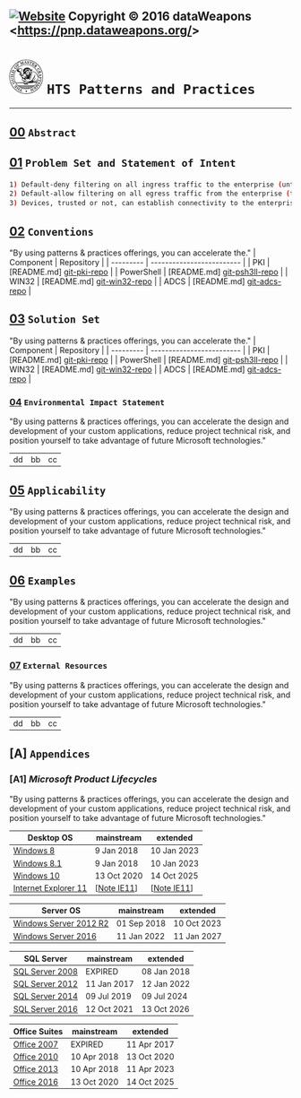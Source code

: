 [![Website](https://img.shields.io/badge/Patterns%20and%20Practices%20-%20ENTERPRISE%20NETWORK%20MANAGEMENT-blue.svg?style=flat-squared)](http://winthirtytwo.gitlab.dataweapons.org)
Copyright &copy; 2016 dataWeapons &lt;<https://pnp.dataweapons.org/>&gt;
----
# ![img](https://github.com/DataW3apons/gitlab/blob/master/img/theguild.png) **`` HTS Patterns and Practices ``**


----

## [00] ```Abstract```

## [01] ``Problem Set and Statement of Intent``
```bash
1) Default-deny filtering on all ingress traffic to the enterprise (untrusted).
2) Default-allow filtering on all egress traffic from the enterprise (trusted).
3) Devices, trusted or not, can establish connectivity to the enterprise (hosts).
```

## [02] ``Conventions``
"By using patterns & practices offerings, you can accelerate the."
| Component  | Repository 					 |
| --------- | ------------------------- |
| PKI 		 | [README.md] [git-pki-repo] 	 |
| PowerShell | [README.md] [git-psh3ll-repo] |
| WIN32 	 | [README.md] [git-win32-repo]  |
| ADCS 		 | [README.md] [git-adcs-repo] 	 |

## [03] ``Solution Set``
"By using patterns & practices offerings, you can accelerate the."
| Component  | Repository 					 |
| --------- | ------------------------- |
| PKI 		 | [README.md] [git-pki-repo] 	 |
| PowerShell | [README.md] [git-psh3ll-repo] |
| WIN32 	 | [README.md] [git-win32-repo]  |
| ADCS 		 | [README.md] [git-adcs-repo] 	 |

### [04] ``Environmental Impact Statement``
"By using patterns & practices offerings, you can accelerate the 
design and development of your custom applications, reduce project technical 
risk, and position yourself to take advantage of future Microsoft technologies."

|           |            |			 |
| --------- | ---------- | --------- |
| dd         | bb           | cc    |

## [05] ``Applicability``
"By using patterns & practices offerings, you can accelerate the 
design and development of your custom applications, reduce project technical 
risk, and position yourself to take advantage of future Microsoft technologies."

|           |            |			 |
| --------- | ---------- | --------- |
| dd         | bb           | cc    |

## [06] ``Examples``
"By using patterns & practices offerings, you can accelerate the 
design and development of your custom applications, reduce project technical 
risk, and position yourself to take advantage of future Microsoft technologies."

|           |            |			 |
| --------- | ---------- | --------- |
| dd         | bb           | cc    |
### [07] ``External Resources``
"By using patterns & practices offerings, you can accelerate the 
design and development of your custom applications, reduce project technical 
risk, and position yourself to take advantage of future Microsoft technologies."

|           |            |			 |
| --------- | ---------- | --------- |
| dd         | bb           | cc    |
## [A] ``Appendices``
### [A1] ***Microsoft Product Lifecycles***
"By using patterns & practices offerings, you can accelerate the 
design and development of your custom applications, reduce project technical 
risk, and position yourself to take advantage of future Microsoft technologies."

| Desktop OS | mainstream | extended |
| --------- | ---------- | --------- |
| [Windows 8] | 9 Jan 2018 | 10 Jan 2023 |
| [Windows 8.1] | 9 Jan 2018 | 10 Jan 2023 |
| [Windows 10] | 13 Oct 2020 | 14 Oct 2025 |
| [Internet Explorer 11] | [[Note IE11]] | [[Note IE11]] |

| Server OS | mainstream | extended |
| --------- | ---------- | --------- |
| [Windows Server 2012 R2] | 01 Sep 2018 | 10 Oct 2023 |
| [Windows Server 2016] | 11 Jan 2022 | 11 Jan 2027 |

| SQL Server | mainstream | extended |
| --------- | ---------- | ---------- |
| [SQL Server 2008] | EXPIRED | 08 Jan 2018 |
| [SQL Server 2012] | 11 Jan 2017 | 12 Jan 2022 |
| [SQL Server 2014] | 09 Jul 2019 | 09 Jul 2024 |
| [SQL Server 2016] | 12 Oct 2021 | 13 Oct 2026 |

| Office Suites | mainstream | extended |
| --------- | ---------- | --------- |
| [Office 2007] | EXPIRED | 11 Apr 2017 |
| [Office 2010] | 10 Apr 2018 | 13 Oct 2020 |
| [Office 2013] | 10 Apr 2018 | 11 Apr 2023 |
| [Office 2016] | 13 Oct 2020 | 14 Oct 2025 |

[//]: # (These are reference links used in the body of this note and get stripped out when the markdown processor does its job. There is no need to format nicely because it shouldn't be seen. Thanks SO - http://stackoverflow.com/questions/4823468/store-comments-in-markdown-syntax)

[//]: # (Document reference links)
   [00]: <https://msdn.microsoft.com/en-us/library/ff921345.aspx>
   [01]: <https://www.dataweapons.org>
   [02]: <https://www.dataweapons.org>
   [03]: <https://www.dataweapons.org>
   [04]: <https://www.dataweapons.org>
   [05]: <https://www.dataweapons.org>
   [06]: <https://www.dataweapons.org>
   [07]: <https://www.dataweapons.org>
   [08]: <https://www.dataweapons.org>   
   
[//]: # (Concept reference links)
   [External costs]:                    <https://en.wikipedia.org/w/index.php?title=Externality&action=edit&section=11>
   [Requirement Levels conventions]:    <https://www.ietf.org/rfc/rfc2119.txt>
   [Environmental Impact Statement]:    <https://github.com/dataweapons/pki/eis.aspx>
   [dataweapons]:                       <https://www.dataweapons.org>
   [vendor lock-in]:                    <https://en.wikipedia.org/wiki/Vendor_lock-in#Microsoft>
   [path dependence]:                   <https://en.wikipedia.org/wiki/Path_dependence#Illustration>
   [path validation]:                   <https://tools.ietf.org/html/rfc5280#section-6>
   [naming convention]:                 <https://tools.ietf.org/html/rfc1255>
   [Inevitability of the Cloud]:        <http://www.joeweinman.com/resources/Joe_Weinman_Inevitability_Of_Cloud.pdf>

[//]: # (Repository reference links)
   [git-pki-repo]:      <https://github.com/dataweapons/docs/enterprise/pki.git>
   [git-wlan-repo]:     <https://github.com/dataweapons/docs/enterprise/wlan.git>
   [git-adcs-repo]:     <https://github.com/dataweapons/win32/adcs.git>
   [git-psh3ll-repo]:   <http://psh3ll.gitlab.dataweapons.org/>
   [git-win32-repo]:    <http://winthirtytwo.gitlab.dataweapons.org/>

[//]: # (Standards Organizations links)
   [ISO]:   <https://www.iso.org/home.html>
   [ITU]:   <https://www.itu.int/en/Pages/default.aspx>
   [OSI]:   <http://www.osii.com/>
   [IETF]:  <https://www.ietf.org>
   [CAB]:   <https://cabforum.org>
   
[//]: # (RFC links)
   [RFC1422]: <https://www.ietf.org/rfc/rfc1422.txt>
   [RFC2119]: <https://www.ietf.org/rfc/rfc2119.txt>
   [RFC4210]: <https://www.ietf.org/rfc/rfc4210.txt>
   [RFC3647]: <https://www.ietf.org/rfc/rfc3647.txt>
   [RFC5280]: <https://www.ietf.org/rfc/rfc5280.txt>
   [RFC6960]: <https://www.ietf.org/rfc/rfc6960.txt>
   [RFC2459]: <https://www.ietf.org/rfc/rfc2459.txt>
   [RFC4158]: <https://www.ietf.org/rfc/rfc4158.txt>
   [RFC5246]: <https://www.ietf.org/rfc/rfc5246.txt>
  
[//]: # (Technical standards links)
   [X.400]:         <https://www.itu.int/rec/T-REC-X.400>
   [X.500]:         <https://www.itu.int/rec/T-REC-X.500>
   [X.509]:         <https://www.itu.int/rec/T-REC-X.509/en>
   [X.511]:         <https://www.itu.int/rec/T-REC-X.511>
   [ASN.1]:         <http://www.itu.int/en/ITU-T/asn1/Pages/Application-fields-of-ASN-1.aspx>
   [Common Name]:   <https://tools.ietf.org/html/rfc1255#section-6.2>

   [x509]:          <https://en.wikipedia.org/wiki/X.509>
   [certificates]:  <https://en.wikipedia.org/wiki/Public_key_certificate>
   [OCSP]:          <https://www.ietf.org/rfc/rfc6960.txt>
   [PKI]:           <https://www.ietf.org/rfc/rfc4201.txt>
   [SCEP]:          <https://www.ietf.org/id/draft-gutmann-scep-05.txt>
   [NDES]:          <http://aka.ms/ndes>
   [CES]:           <https://technet.microsoft.com/en-us/library/hh831822(v=ws.11).aspx>
   [CEP]:           <https://technet.microsoft.com/en-us/library/hh831625(v=ws.11).aspx>
   [ADCS]:          <https://technet.microsoft.com/en-us/library/hh831574(v=ws.11).aspx>
   
   [WSS]:       <https://www.oasis-open.org/standards#wssv1.1.1=OASIS>
   [WSS-x509]:  <https://docs.oasis-open.org/wss-m/wss/v1.1.1/os/wss-x509TokenProfile-v1.1.1-os.html>
   [WIF]:       <http://msdn.microsoft.com/en-us/library/hh291066(v=vs.110).aspx>
   
   [WIFI]:          <https://www.wi-fi.org>
   [WPA2-EAP]:      <https://www.ietf.org/rfc/rfc3748.txt>
   [EAP-TLS]:       <https://www.ietf.org/rfc/rfc5216.txt>
   [IEEE802.1x]:    <https://www.ietf.org/rfc/rfc3580.txt>
   [RADIUS]:        <https://www.ietf.org/rfc/rfc2865.txt>
   [TLS]:           <https://www.ietf.org/rfc/rfc5246.txt>
   [SMTPS]:         <https://www.ietf.org/rfc/rfc3207.txt>
   [DNSSEC]:        <https://www.ietf.org/rfc/rfc4033.txt>
   [IPSEC]:         <https://www.ietf.org/rfc/rfc4301.txt>
   [NPS]:           <https://technet.microsoft.com/en-us/library/cc754417(v=ws.10).aspx>
    
   
[//]: # (Microsoft strategy reference links)
   [Embrace, Extend and Extinguish]:    <https://en.wikipedia.org/wiki/Embrace,_extend_and_extinguish#Strategy>
   [This strategy]:                     <https://en.wikipedia.org/wiki/Embrace,_extend_and_extinguish#Examples>
   [DoJ vs. Microsoft]:                 <https://www.justice.gov/sites/default/files/atr/legacy/2006/06/01/V-A.pdf>
   [The Next Killer Application on the Internet]: <http://www.microsoft.com/about/companyinformation/timeline/timeline/docs/di_killerapp_InternetMemo.rtf>

[//]: # (Microsoft technical reference links)
   [Microsoft Cloud Platform System]: <https://channel9.msdn.com/Events/Ignite/2015/BRK3459>
   [Claims based Identity]: <http://download.microsoft.com/download/7/D/0/7D0B5166-6A8A-418A-ADDD-95EE9B046994/Claims-Based%20Identity%20for%20Windows.pdf>
   [Claims based Identity and Access Management]: <http://claimsid.codeplex.com/downloads/get/246826#>

[//]: # (Microsoft licensing reference links)
   [Windows as a Service]:      <https://technet.microsoft.com/itpro/windows/update/waas-overview>
   [Lifecycle Policy]:          <https://support.microsoft.com/en-us/lifecycle>
   [General Lifecycle FAQs]:    <https://support.microsoft.com/en-us/help/17140/general-lifecycle-policy-questions>

   [Windows 8]:     <https://support.microsoft.com/en-us/help/13853/windows-lifecycle-fact-sheet>
   [Windows 8.1]:   <https://support.microsoft.com/en-us/help/13853/windows-lifecycle-fact-sheet>
   [Windows 10]:    <https://support.microsoft.com/en-us/help/13853/windows-lifecycle-fact-sheet>

   [Windows Server 2012 R2]: <http://support.microsoft.com/lifecycle/search/default.aspx?sort=PN&alpha=Windows+Server+2012&gadate=0&msdate=0&esdate=0&medate=0&spdate=0&Filter=FilterNO>
   [Windows Server 2016]:    <https://support.microsoft.com/en-us/lifecycle/search?alpha=Windows%20Server%202016>

   [Internet Explorer 11]: <http://www.allyncs.com/docs/lifecyclesupport.html>
   [Note IE11]: < https://support.microsoft.com/help/17454>

   [SQL Server 2008]: <https://support.microsoft.com/en-us/lifecycle/search?sort=PN&alpha=SQL%20Server%202018&Filter=FilterNO>
   [SQL Server 2012]: <https://support.microsoft.com/en-us/lifecycle/search?sort=PN&alpha=SQL%20Server%202012&Filter=FilterNO>
   [SQL Server 2014]: <https://support.microsoft.com/en-us/lifecycle/search?sort=PN&alpha=SQL%20Server%202014&Filter=FilterNO>
   [SQL Server 2016]: <https://support.microsoft.com/en-us/lifecycle/search?sort=PN&alpha=SQL%20Server%202016&Filter=FilterNO>

   [Office 2007]: <https://support.microsoft.com/en-us/lifecycle/search/8753>
   [Office 2010]: <https://support.microsoft.com/en-us/lifecycle/search/13615>
   [Office 2013]: <https://support.microsoft.com/en-us/lifecycle/search/16674>
   [Office 2016]: <https://support.microsoft.com/en-us/lifecycle/search/18412>
